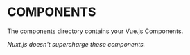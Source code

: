 # COMPONENTS



The components directory contains your Vue.js Components.

_Nuxt.js doesn't supercharge these components._
